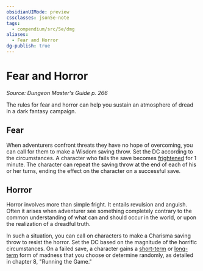 ```yaml
---
obsidianUIMode: preview
cssclasses: json5e-note
tags:
  - compendium/src/5e/dmg
aliases:
  - Fear and Horror
dg-publish: true
---
```

# Fear and Horror
*Source: Dungeon Master's Guide p. 266* 

The rules for fear and horror can help you sustain an atmosphere of dread in a dark fantasy campaign.

## Fear

When adventurers confront threats they have no hope of overcoming, you can call for them to make a Wisdom saving throw. Set the DC according to the circumstances. A character who fails the save becomes [frightened](/3-Mechanics/CLI/rules/conditions.md#frightened) for 1 minute. The character can repeat the saving throw at the end of each of his or her turns, ending the effect on the character on a successful save.

## Horror

Horror involves more than simple fright. It entails revulsion and anguish. Often it arises when adventurer see something completely contrary to the common understanding of what can and should occur in the world, or upon the realization of a dreadful truth.

In such a situation, you can call on characters to make a Charisma saving throw to resist the horror. Set the DC based on the magnitude of the horrific circumstances. On a failed save, a character gains a [short-term](/3-Mechanics/CLI/tables/short-term-madness.md) or [long-term](/3-Mechanics/CLI/tables/long-term-madness.md) form of madness that you choose or determine randomly, as detailed in chapter 8, "Running the Game."